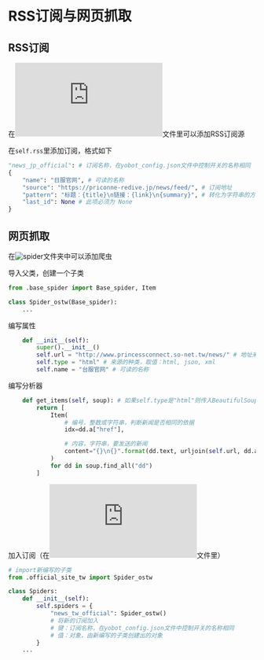 # RSS订阅与网页抓取

## RSS订阅

在![push_news.py](https://github.com/yuudi/yobot/tree/master/src/client/plugins/push_news.py)文件里可以添加RSS订阅源

在`self.rss`里添加订阅，格式如下

```python
"news_jp_official": # 订阅名称，在yobot_config.json文件中控制开关的名称相同
{
    "name": "日服官网", # 可读的名称
    "source": "https://priconne-redive.jp/news/feed/", # 订阅地址
    "pattern": "标题：{title}\n链接：{link}\n{summary}", # 转化为字符串的方法
    "last_id": None # 此项必须为 None
}
```

## 网页抓取

在![spider](https://github.com/yuudi/yobot/tree/master/src/client/plugins/spider)文件夹中可以添加爬虫

导入父类，创建一个子类

```python
from .base_spider import Base_spider, Item

class Spider_ostw(Base_spider):
    ...
```

编写属性

```python
    def __init__(self):
        super().__init__()
        self.url = "http://www.princessconnect.so-net.tw/news/" # 地址来源
        self.type = "html" # 来源的种类，取值：html, json, xml
        self.name = "台服官网" # 可读的名称
```

编写分析器

```python
    def get_items(self, soup): # 如果self.type是"html"则传入BeautifulSoup对象
        return [
            Item(
                # 编号，整数或字符串，判断新闻是否相同的依据
                idx=dd.a["href"],

                # 内容，字符串，要发送的新闻
                content="{}\n{}".format(dd.text, urljoin(self.url, dd.a["href"]))
            )
            for dd in soup.find_all("dd")
        ]
```

加入订阅（在![__init__.py](https://github.com/yuudi/yobot/tree/master/src/client/plugins/spider/__init__.py)文件里）

```python
# import新编写的子类
from .official_site_tw import Spider_ostw

class Spiders:
    def __init__(self):
        self.spiders = {
            "news_tw_official": Spider_ostw()
            # 将新的订阅加入
            # 键：订阅名称，在yobot_config.json文件中控制开关的名称相同
            # 值：对象，由新编写的子类创建出的对象
        }
    ...
```
